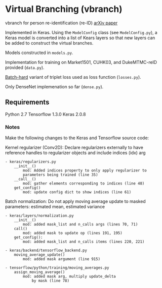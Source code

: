 # Virtual Branching (vbranch)

vbranch for person re-identification (re-ID) [arXiv paper](https://arxiv.org/pdf/1803.05872.pdf)

Implemented in Keras. Using the `ModelConfig` class (see `ModelConfig.py`), a Keras model is converted into a list of Kears layers so that new layers can be added to construct the virtual branches.

Models constructed in `models.py`.

Implementation for training on Market1501, CUHK03, and DukeMTMC-reID provided (`data.py`).

[Batch-hard]((https://arxiv.org/pdf/1703.07737.pdf)) variant of triplet loss used as loss function (`losses.py`).

Only DenseNet implemenation so far (`dense.py`).

## Requirements
Python 2.7
Tensorflow 1.3.0
Keras 2.0.8

### Notes
Make the following changes to the Keras and Tensorflow source code:

Kernel regularizer (Conv2D): Declare regularizers externally to have reference handles to regularizer objects and include indices (idx) arg

    - keras/regularizers.py
        __init__()
            mod: Added indices property to only apply regularizer to
            parameters being trained (line 35)
        __call__()
            mod: gather elements corresponding to indices (line 48)
        get_config()
            mod: update config dict to show indices (line 61)

Batch normalization: Do not apply moving average update to masked parameters: estimated mean, estimated variance

    - keras/layers/normalization.py
        __init__()
            mod: added mask_list and n_calls args (lines 70, 71)
        call()
            mod: added mask to update op (lines 191, 195)
        get_config():
            mod: added mask_list and n_calls items (lines 220, 221)

    - keras/backend/tensorflow_backend.py
        moving_average_update()
            mod: added mask argument (line 915)

    - tensorflow/python/training/moving_averages.py
        assign_moving_average()
            mod: added mask arg, multiply update_delta
                by mask (line 78)
